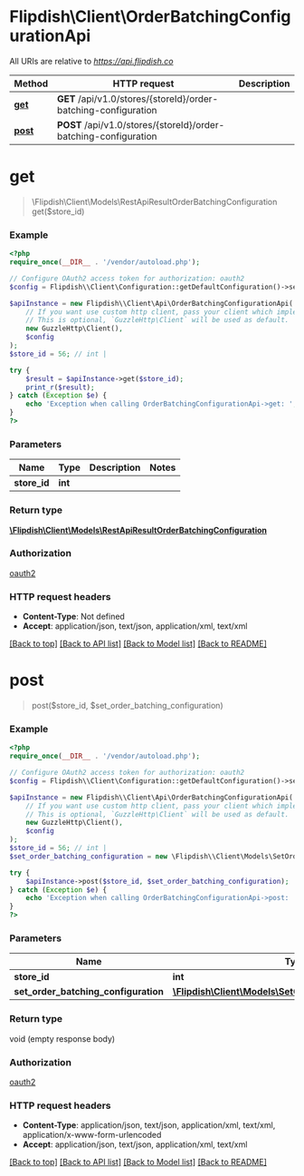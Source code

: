 # Flipdish\\Client\OrderBatchingConfigurationApi

All URIs are relative to *https://api.flipdish.co*

Method | HTTP request | Description
------------- | ------------- | -------------
[**get**](OrderBatchingConfigurationApi.md#get) | **GET** /api/v1.0/stores/{storeId}/order-batching-configuration | 
[**post**](OrderBatchingConfigurationApi.md#post) | **POST** /api/v1.0/stores/{storeId}/order-batching-configuration | 


# **get**
> \Flipdish\\Client\Models\RestApiResultOrderBatchingConfiguration get($store_id)



### Example
```php
<?php
require_once(__DIR__ . '/vendor/autoload.php');

// Configure OAuth2 access token for authorization: oauth2
$config = Flipdish\\Client\Configuration::getDefaultConfiguration()->setAccessToken('YOUR_ACCESS_TOKEN');

$apiInstance = new Flipdish\\Client\Api\OrderBatchingConfigurationApi(
    // If you want use custom http client, pass your client which implements `GuzzleHttp\ClientInterface`.
    // This is optional, `GuzzleHttp\Client` will be used as default.
    new GuzzleHttp\Client(),
    $config
);
$store_id = 56; // int | 

try {
    $result = $apiInstance->get($store_id);
    print_r($result);
} catch (Exception $e) {
    echo 'Exception when calling OrderBatchingConfigurationApi->get: ', $e->getMessage(), PHP_EOL;
}
?>
```

### Parameters

Name | Type | Description  | Notes
------------- | ------------- | ------------- | -------------
 **store_id** | **int**|  |

### Return type

[**\Flipdish\\Client\Models\RestApiResultOrderBatchingConfiguration**](../Model/RestApiResultOrderBatchingConfiguration.md)

### Authorization

[oauth2](../../README.md#oauth2)

### HTTP request headers

 - **Content-Type**: Not defined
 - **Accept**: application/json, text/json, application/xml, text/xml

[[Back to top]](#) [[Back to API list]](../../README.md#documentation-for-api-endpoints) [[Back to Model list]](../../README.md#documentation-for-models) [[Back to README]](../../README.md)

# **post**
> post($store_id, $set_order_batching_configuration)



### Example
```php
<?php
require_once(__DIR__ . '/vendor/autoload.php');

// Configure OAuth2 access token for authorization: oauth2
$config = Flipdish\\Client\Configuration::getDefaultConfiguration()->setAccessToken('YOUR_ACCESS_TOKEN');

$apiInstance = new Flipdish\\Client\Api\OrderBatchingConfigurationApi(
    // If you want use custom http client, pass your client which implements `GuzzleHttp\ClientInterface`.
    // This is optional, `GuzzleHttp\Client` will be used as default.
    new GuzzleHttp\Client(),
    $config
);
$store_id = 56; // int | 
$set_order_batching_configuration = new \Flipdish\\Client\Models\SetOrderBatchingConfiguration(); // \Flipdish\\Client\Models\SetOrderBatchingConfiguration | 

try {
    $apiInstance->post($store_id, $set_order_batching_configuration);
} catch (Exception $e) {
    echo 'Exception when calling OrderBatchingConfigurationApi->post: ', $e->getMessage(), PHP_EOL;
}
?>
```

### Parameters

Name | Type | Description  | Notes
------------- | ------------- | ------------- | -------------
 **store_id** | **int**|  |
 **set_order_batching_configuration** | [**\Flipdish\\Client\Models\SetOrderBatchingConfiguration**](../Model/SetOrderBatchingConfiguration.md)|  |

### Return type

void (empty response body)

### Authorization

[oauth2](../../README.md#oauth2)

### HTTP request headers

 - **Content-Type**: application/json, text/json, application/xml, text/xml, application/x-www-form-urlencoded
 - **Accept**: application/json, text/json, application/xml, text/xml

[[Back to top]](#) [[Back to API list]](../../README.md#documentation-for-api-endpoints) [[Back to Model list]](../../README.md#documentation-for-models) [[Back to README]](../../README.md)

